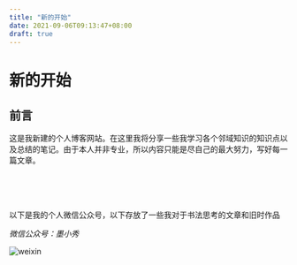 ```yaml
---
title: "新的开始"
date: 2021-09-06T09:13:47+08:00
draft: true
---
```


# 新的开始


## 前言

这是我新建的个人博客网站。在这里我将分享一些我学习各个邻域知识的知识点以及总结的笔记。由于本人并非专业，所以内容只能是尽自己的最大努力，写好每一篇文章。

<br>

<br>

<br>

以下是我的个人微信公众号，以下存放了一些我对于书法思考的文章和旧时作品


*微信公众号：墨小秀*

![weixin](https://cdn.jsdelivr.net/gh/mo-xiaoxiu/imagefrommyblog@main/data/墨小秀公众号二维码.jpg)

<!-- ## 介绍

大致的内容如下：

* 书法教程
* C、C++编程
* logo
* 数据结构与算法
* *期待......* -->

<!-- ## 测试

接下来是为了测试网站效果的代码示例：

```C
//list


//create Node stuct
struct Node{
    int data;
    struct Node*next;
};
//create nodelist
struct NodeList{
    int size;
    struct Node header;
};

//init list
struct NodeList*initNodeList(){
    struct NodeList*myList
        =(struct NodeList*)malloc(sizeof(struct NodeList));
    myList->size=0;
    myList->header.next=NULL;
}

//add node
void addNode(struct NodeList*myList,int val){
    struct Node*newNode
        =(struct Node*)malloc(sizeof(struct Node));
    if(!newNode){
        return;
    }
    struct Node*cur=myList->header.next;
    struct Node*pre=&myList->header;
    pre->next=newNode;
    newNode->next=cur;
    // add over!
}

// ...
```

*测试完毕* -->



